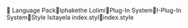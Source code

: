       Language Pack   Iphakethe Lolimi   Plug-In System   I-Plug-In System   Style	   Isitayela
   index.styl   index.style
